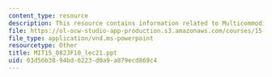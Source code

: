 ```yaml
---
content_type: resource
description: This resource contains information related to Multicommodity flows 1.
file: https://ol-ocw-studio-app-production.s3.amazonaws.com/courses/15-082j-network-optimization-fall-2010/03d56b3894bd6223d0a9a879ecd869c4_MIT15_082JF10_lec21.ppt
file_type: application/vnd.ms-powerpoint
resourcetype: Other
title: MIT15_082JF10_lec21.ppt
uid: 03d56b38-94bd-6223-d0a9-a879ecd869c4
---
```

